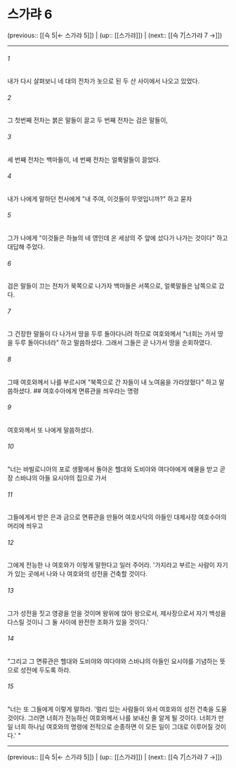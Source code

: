 # 스가랴 6

(previous:: [[슥 5|← 스가랴 5]]) | (up:: [[스가랴]]) | (next:: [[슥 7|스가랴 7 →]])

***




###### 1 

내가 다시 살펴보니 네 대의 전차가 놋으로 된 두 산 사이에서 나오고 있었다. 



###### 2 

그 첫번째 전차는 붉은 말들이 끌고 두 번째 전차는 검은 말들이, 



###### 3 

세 번째 전차는 백마들이, 네 번째 전차는 얼룩말들이 끌었다. 



###### 4 

내가 나에게 말하던 천사에게 "내 주여, 이것들이 무엇입니까?" 하고 묻자 



###### 5 

그가 나에게 "이것들은 하늘의 네 영인데 온 세상의 주 앞에 섰다가 나가는 것이다" 하고 대답해 주었다. 



###### 6 

검은 말들이 끄는 전차가 북쪽으로 나가자 백마들은 서쪽으로, 얼룩말들은 남쪽으로 갔다. 



###### 7 

그 건장한 말들이 다 나가서 땅을 두루 돌아다니려 하므로 여호와께서 "너희는 가서 땅을 두루 돌아다녀라" 하고 말씀하셨다. 그래서 그들은 곧 나가서 땅을 순회하였다. 



###### 8 

그때 여호와께서 나를 부르시며 "북쪽으로 간 자들이 내 노여움을 가라앉혔다" 하고 말씀하셨다. ## 여호수아에게 면류관을 씌우라는 명령 



###### 9 

여호와께서 또 나에게 말씀하셨다. 



###### 10 

"너는 바빌로니아의 포로 생활에서 돌아온 헬대와 도비야와 여다야에게 예물을 받고 곧장 스바냐의 아들 요시야의 집으로 가서 



###### 11 

그들에게서 받은 은과 금으로 면류관을 만들어 여호사닥의 아들인 대제사장 여호수아의 머리에 씌우고 



###### 12 

그에게 전능한 나 여호와가 이렇게 말한다고 일러 주어라. '가지라고 부르는 사람이 자기가 있는 곳에서 나와 나 여호와의 성전을 건축할 것이다. 



###### 13 

그가 성전을 짓고 영광을 얻을 것이며 왕위에 앉아 왕으로서, 제사장으로서 자기 백성을 다스릴 것이니 그 둘 사이에 완전한 조화가 있을 것이다.' 



###### 14 

"그리고 그 면류관은 헬대와 도비야와 여다야와 스바냐의 아들인 요시야를 기념하는 뜻으로 성전에 두도록 하라. 



###### 15 

"너는 또 그들에게 이렇게 말하라. '멀리 있는 사람들이 와서 여호와의 성전 건축을 도울 것이다. 그러면 너희가 전능하신 여호와께서 나를 보내신 줄 알게 될 것이다. 너희가 만일 너희 하나님 여호와의 명령에 전적으로 순종하면 이 모든 일이 그대로 이루어질 것이다.' "

***

(previous:: [[슥 5|← 스가랴 5]]) | (up:: [[스가랴]]) | (next:: [[슥 7|스가랴 7 →]])
